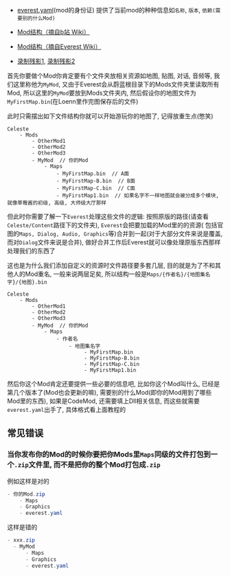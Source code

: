 * [everest.yaml](https://github.com/EverestAPI/Resources/wiki/everest.yaml-Setup)(mod的身份证)
  提供了当前mod的种种信息如`名称`, `版本`, `依赖(需要别的什么Mod)`

* [Mod结构（摘自b站 Wiki）](https://wiki.biligame.com/celeste/Mod%E7%BB%93%E6%9E%84)
* [Mod结构（摘自Everest Wiki）](https://github.com/EverestAPI/Resources/wiki/Mod-Structure)
* [录制残影1](https://github.com/EverestAPI/Resources/wiki/Mod-Structure#adding-custom-tutorial-ghosts), [录制残影2](https://wiki.biligame.com/celeste/%E5%AE%9E%E4%BD%93/%E5%AE%98%E5%9B%BE%E5%AE%9E%E4%BD%93#Ghost_Player_Playback)

首先你要做个Mod你肯定要有个文件夹放相关资源如地图, 贴图, 对话, 音频等, 我们这里称他为`MyMod`, 又由于Everest会从蔚蓝根目录下的Mods文件夹里读取所有Mod,
所以这里的`MyMod`要放到Mods文件夹内, 然后假设你的地图文件为`MyFirstMap.bin`(在Loenn里作完图保存后的文件)

此时只需摆出如下文件结构你就可以开始游玩你的地图了, 记得放重生点(憋笑)

```
Celeste
    - Mods
        - OtherMod1
        - OtherMod2
        - OtherMod3
        - MyMod  // 你的Mod
            - Maps 
                - MyFirstMap.bin  // A面
                - MyFirstMap-B.bin  // B面
                - MyFirstMap-C.bin  // C面
                - MyFirstMap1.bin  // 如果名字不一样地图就会被分成多个模块, 就像草莓酱的初级, 高级, 大师级大厅那样
```

但此时你需要了解一下`Everest`处理这些文件的逻辑: 按照原版的路径(请查看`Celeste/Content`路径下的文件夹), `Everest`会把要加载的Mod里的的资源(
包括官图的`Maps, Dialog, Audio, Graphics`等)合并到一起(对于大部分文件来说是覆盖, 而对`Dialog`文件来说是合并), 做好合并工作后Everest就可以像处理原版东西那样处理我们的东西了

这也是为什么我们添加自定义的资源时文件路径要多套几层, 目的就是为了不和其他人的Mod重名, 一般来说两层足矣, 所以结构一般是`Maps/{作者名}/{地图集名字}/{地图}.bin`

```
Celeste
    - Mods
        - OtherMod1
        - OtherMod2
        - OtherMod3
        - MyMod  // 你的Mod
            - Maps 
                - 作者名
                    - 地图集名字
                         - MyFirstMap.bin  
                         - MyFirstMap-B.bin
                         - MyFirstMap-C.bin
                         - MyFirstMap1.bin 
```

然后你这个Mod肯定还要提供一些必要的信息吧, 比如你这个Mod叫什么, 已经是第几个版本了(Mod也会更新的嘛), 需要别的什么Mod(即你的Mod用到了哪些Mod里的东西),
如果是CodeMod, 还需要填上Dll相关信息, 而这些就需要`everest.yaml`出手了, 具体格式看上面教程的

## 常见错误

### 当你发布你的Mod的时候你要把你Mods里`Maps`同级的文件打包到一个`.zip`文件里, 而不是把你的整个Mod打包成`.zip`

例如这样是对的

```csharp
- 你的Mod.zip
    - Maps
    - Graphics
    - everest.yaml
```

这样是错的

```csharp
- xxx.zip
  - MyMod
      - Maps
      - Graphics
      - everest.yaml
```

